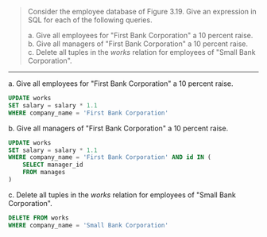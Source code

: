 > Consider the employee database of Figure 3.19. Give an expression in SQL for 
> each of the following queries. 
> 
> a. Give all employees for "First Bank Corporation" a 10 percent raise. <br>
> b. Give all managers of "First Bank Corporation" a 10 percent raise. <br> 
> c. Delete all tuples in the _works_ relation for employees of "Small Bank Corporation". <br> 

--------------------------------

a. Give all employees for "First Bank Corporation" a 10 percent raise.

```sql
UPDATE works 
SET salary = salary * 1.1
WHERE company_name = 'First Bank Corporation'
```

b. Give all managers of "First Bank Corporation" a 10 percent raise.

```sql
UPDATE works
SET salary = salary * 1.1
WHERE company_name = 'First Bank Corporation' AND id IN (
    SELECT manager_id
    FROM manages
)
```

c. Delete all tuples in the _works_ relation for employees of "Small Bank Corporation".

```sql
DELETE FROM works
WHERE company_name = 'Small Bank Corporation'
```